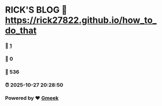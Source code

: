 # RICK'S BLOG :link: https://rick27822.github.io/how_to_do_that 
### :page_facing_up: [1](https://rick27822.github.io/how_to_do_that/tag.html) 
### :speech_balloon: 0 
### :hibiscus: 536 
### :alarm_clock: 2025-10-27 20:28:50 
### Powered by :heart: [Gmeek](https://github.com/Meekdai/Gmeek)
